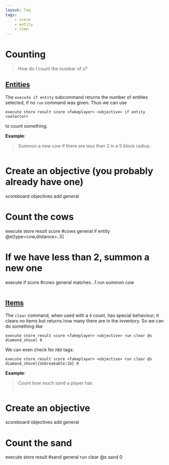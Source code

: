 ```yaml
---
layout: faq
tags:
    - score
    - entity
    - item
---
```

# Counting

> How do I count the number of *x*?

## [Entities](#entities)

The `execute if entity` subcommand returns the number of entities selected, if no `run` command was given. Thus we can use
```
execute store result score <fakeplayer> <objective> if entity <selector>
```
to count something.

**Example**:
> Summon a new cow if there are less than 2 in a 5 block radius:
>
> ```
# Create an objective (you probably already have one)
scoreboard objectives add general
# Count the cows
execute store result score #cows general if entity @e[type=cow,distance=..5]
# If we have less than 2, summon a new one
execute if score #cows general matches ..1 run summon cow
> ```

## [Items](#items)

The `clear` command, when used with a `0` count, has special behaviour; it clears no items but returns how many there are in the inventory. So we can do something like
```
execute store result score <fakeplayer> <objective> run clear @s diamond_shovel 0
```
We can even check for nbt tags:
```
execute store result score <fakeplayer> <objective> run clear @s diamond_shovel{Unbreakable:1b} 0
```

**Example**:
> Count how much sand a player has
> ```
# Create an objective
scoreboard objectives add general
# Count the sand
execute store result #sand general run clear @s sand 0
> ```